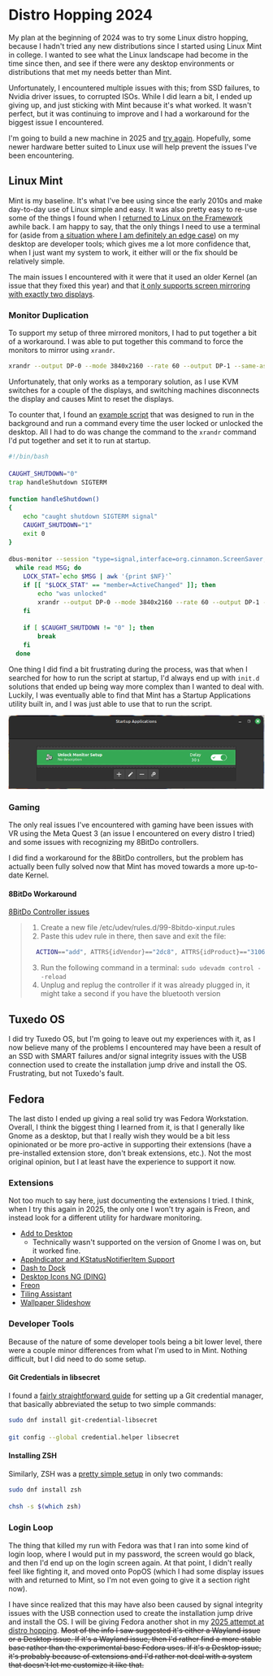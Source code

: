 # Distro Hopping 2024
My plan at the beginning of 2024 was to try some Linux distro hopping, because I hadn't tried any new distributions since I started using Linux Mint in college. I wanted to see what the Linux landscape had become in the time since then, and see if there were any desktop environments or distributions that met my needs better than Mint.

Unfortunately, I encountered multiple issues with this; from SSD failures, to Nvidia driver issues, to corrupted ISOs. While I did learn a bit, I ended up giving up, and just sticking with Mint because it's what worked. It wasn't perfect, but it was continuing to improve and I had a workaround for the biggest issue I encountered.

I'm going to build a new machine in 2025 and [try again](/tech/linux/distro-hopping-2025). Hopefully, some newer hardware better suited to Linux use will help prevent the issues I've been encountering.

## Linux Mint
Mint is my baseline. It's what I've bee using since the early 2010s and make day-to-day use of Linux simple and easy. It was also pretty easy to re-use some of the things I found when I [returned to Linux on the Framework](/tech/linux/framework) awhile back. I am happy to say, that the only things I need to use a terminal for (aside from [a situation where I am definitely an edge case](#monitor-duplication)) on my desktop are developer tools; which gives me a lot more confidence that, when I just want my system to work, it either will or the fix should be relatively simple.

The main issues I encountered with it were that it used an older Kernel (an issue that they fixed this year) and that [it only supports screen mirroring with exactly two displays](https://forums.linuxmint.com/viewtopic.php?t=418626).

### Monitor Duplication
To support my setup of three mirrored monitors, I had to put together a bit of a workaround. I was able to put together this command to force the monitors to mirror using `xrandr`.

```bash
xrandr --output DP-0 --mode 3840x2160 --rate 60 --output DP-1 --same-as DP-0 --output HDMI-0 --same-as DP-0
```

Unfortunately, that only works as a temporary solution, as I use KVM switches for a couple of the displays, and switching machines disconnects the display and causes Mint to reset the displays.

To counter that, I found an [example script](https://github.com/linuxmint/cinnamon-screensaver/issues/210) that was designed to run in the background and run a command every time the user locked or unlocked the desktop. All I had to do was change the command to the `xrandr` command I'd put together and set it to run at startup.

```bash
#!/bin/bash

CAUGHT_SHUTDOWN="0"
trap handleShutdown SIGTERM

function handleShutdown()
{
    echo "caught shutdown SIGTERM signal"
    CAUGHT_SHUTDOWN="1"
    exit 0
}

dbus-monitor --session "type=signal,interface=org.cinnamon.ScreenSaver,member=ActiveChanged" | 
  while read MSG; do
    LOCK_STAT=`echo $MSG | awk '{print $NF}'`
    if [[ "$LOCK_STAT" == "member=ActiveChanged" ]]; then
        echo "was unlocked"
        xrandr --output DP-0 --mode 3840x2160 --rate 60 --output DP-1 --same-as DP-0 --output HDMI-0 --same-as DP-0
    fi

    if [ $CAUGHT_SHUTDOWN != "0" ]; then
        break
    fi
  done
```

One thing I did find a bit frustrating during the process, was that when I searched for how to run the script at startup, I'd always end up with `init.d` solutions that ended up being way more complex than I wanted to deal with.  
Luckily, I was eventually able to find that Mint has a Startup Applications utility built in, and I was just able to use that to run the script.

![TODO](../../media/linux/mint-startup-apps.png)

### Gaming
The only real issues I've encountered with gaming have been issues with VR using the Meta Quest 3 (an issue I encountered on every distro I tried) and some issues with recognizing my 8BitDo controllers.

I did find a workaround for the 8BitDo controllers, but the problem has actually been fully solved now that Mint has moved towards a more up-to-date Kernel.

#### 8BitDo Workaround
[8BitDo Controller issues](https://gist.github.com/ammuench/0dcf14faf4e3b000020992612a2711e2)

> 1. Create a new file /etc/udev/rules.d/99-8bitdo-xinput.rules
> 2. Paste this udev rule in there, then save and exit the file: 
>   
>   ```bash
>     ACTION=="add", ATTRS{idVendor}=="2dc8", ATTRS{idProduct}=="3106", RUN+="/sbin/modprobe xpad", RUN+="/bin/sh -c 'echo 2dc8 3106 > /sys/bus/usb/drivers/xpad/new_id'"
>   ```
> 3. Run the following command in a terminal: `sudo udevadm control --reload`
> 4. Unplug and replug the controller if it was already plugged in, it might take a second if you have the bluetooth version

## Tuxedo OS
I did try Tuxedo OS, but I'm going to leave out my experiences with it, as I now believe many of the problems I encountered may have been a result of an SSD with SMART failures and/or signal integrity issues with the USB connection used to create the installation jump drive and install the OS. Frustrating, but not Tuxedo's fault.

<!-- ### Benefits
- Better Multimonitor Support
- Controller works ootb
  - This benefit is diminished by Mint Edge

### Issues
- Webcam issues
- Discover is a clear downgrade from Mint's Software Manager
- Trouble with apps respecting themes
  - https://github.com/prusa3d/PrusaSlicer/issues/10657
- MFA Apps don't always respect default browser -->

## Fedora
The last disto I ended up giving a real solid try was Fedora Workstation. Overall, I think the biggest thing I learned from it, is that I generally like Gnome as a desktop, but that I really wish they would be a bit less opinionated or be more pro-active in supporting their extensions (have a pre-installed extension store, don't break extensions, etc.). Not the most original opinion, but I at least have the experience to support it now.

### Extensions
Not too much to say here, just documenting the extensions I tried. I think, when I try this again in 2025, the only one I won't try again is Freon, and instead look for a different utility for hardware monitoring.

* [Add to Desktop](https://extensions.gnome.org/extension/3240/add-to-desktop/)
  * Technically wasn't supported on the version of Gnome I was on, but it worked fine.
* [AppIndicator and KStatusNotifierItem Support](https://extensions.gnome.org/extension/615/appindicator-support/)
* [Dash to Dock](https://extensions.gnome.org/extension/307/dash-to-dock/)
* [Desktop Icons NG (DING)](https://extensions.gnome.org/extension/2087/desktop-icons-ng-ding/)
* [Freon](https://extensions.gnome.org/extension/841/freon/)
* [Tiling Assistant](https://extensions.gnome.org/extension/3733/tiling-assistant/)
* [Wallpaper Slideshow](https://extensions.gnome.org/extension/6281/wallpaper-slideshow/)

### Developer Tools
Because of the nature of some developer tools being a bit lower level, there were a couple minor differences from what I'm used to in Mint. Nothing difficult, but I did need to do some setup.

#### Git Credentials in libsecret
I found a [fairly straightforward guide](https://discussion.fedoraproject.org/t/attention-git-credential-libsecret-for-storing-git-passwords-in-the-gnome-keyring-is-now-an-extra-package/18275) for setting up a Git credential manager, that basically abbreviated the setup to two simple commands:

```bash
sudo dnf install git-credential-libsecret

git config --global credential.helper libsecret
```

#### Installing ZSH
Similarly, ZSH was a [pretty simple setup](https://fedoramagazine.org/set-zsh-fedora-system/) in only two commands:

```bash
sudo dnf install zsh

chsh -s $(which zsh)
```

### Login Loop
The thing that killed my run with Fedora was that I ran into some kind of login loop, where I would put in my password, the screen would go black, and then I'd end up on the login screen again. At that point, I didn't really feel like fighting it, and moved onto PopOS (which I had some display issues with and returned to Mint, so I'm not even going to give it a section right now).

I have since realized that this may have also been caused by signal integrity issues with the USB connection used to create the installation jump drive and install the OS. I will be giving Fedora another shot in my [2025 attempt at distro hopping](/tech/linux/distro-hopping-2025.md).
~~Most of the info I saw suggested it's either a Wayland issue or a Desktop issue. If it's a Wayland issue, then I'd rather find a more stable base rather than the experimental base Fedora uses. If it's a Desktop issue, it's probably because of extensions and I'd rather not deal with a system that doesn't let me customize it like that.~~